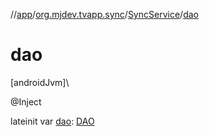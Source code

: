 //[app](../../../index.md)/[org.mjdev.tvapp.sync](../index.md)/[SyncService](index.md)/[dao](dao.md)

# dao

[androidJvm]\

@Inject

lateinit var [dao](dao.md): [DAO](../../org.mjdev.tvapp.database/-d-a-o/index.md)
